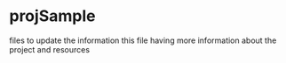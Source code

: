 # projSample
files to update the information
this file having more information about the project and resources 
